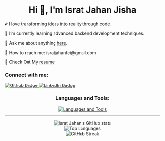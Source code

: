 <h1 align="center">Hi 👋, I'm Israt Jahan Jisha</h1>
<p>💕 I love transforming ideas into reality through code.</p>
<p>🔰 I’m currently learning advanced backend development techniques.</p>
<p>💬 Ask me about anything <a href="https://www.linkedin.com/in/israt-jahan-jisha" class="text-blue-500">here</a>.</p>
<p>📧 How to reach me: isratjahanfci@gmail.com</p>
<p>📄 Check Out My <a href="" class="text-blue-500">resume</a>.</p>

### Connect with me:
<div id="badges">
  <a href="https://github.com/israt83">
    <img src="https://img.shields.io/badge/Github-black?style=for-the-badge&logo=Github&logoColor=white" alt="Github Badge"/>
  </a>
  <a href="https://www.linkedin.com/in/israt-jahan-jisha">
    <img src="https://img.shields.io/badge/LinkedIn-blue?style=for-the-badge&logo=linkedin&logoColor=white" alt="LinkedIn Badge"/>
  </a>
</div>

### <h3 align="center">Languages and Tools:</h3>
<div align="center">
  <a href="#">
    <img src="https://skillicons.dev/icons?i=javascript,react,tailwind,express,mongodb,firebase,html,css,jwt,git,vscode&perline=5" alt="Languages and Tools"/>
  </a>
</div>

---

<div align="center">
  <img src="https://github-readme-stats.vercel.app/api?username=israt83&show_icons=true&theme=dark" alt="Israt Jahan's GitHub stats"/>
  <br/>
  <img src="https://github-readme-stats.vercel.app/api/top-langs/?username=israt83&theme=dark" alt="Top Languages"/>
  <br/>
  <img src="https://streak-stats.demolab.com/?user=israt83&theme=dark" alt="GitHub Streak"/>
</div>

